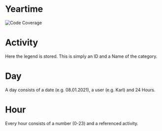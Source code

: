 # Yeartime

![Code Coverage](https://codecov.io/gh/djetzen/yeartime/branch/main/graphs/badge.svg?branch=main)

# Activity
Here the legend is stored. This is simply an ID and a Name of the category.

# Day
A day consists of a date (e.g. 08.01.2021), a user (e.g. Karl) and 24 Hours.

# Hour
Every hour consists of a number (0-23) and a referenced activity.
